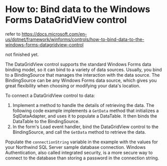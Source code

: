 # How to: Bind data to the Windows Forms DataGridView control
refer to https://docs.microsoft.com/en-us/dotnet/framework/winforms/controls/how-to-bind-data-to-the-windows-forms-datagridview-control

not finished yet.

The DataGridView control supports the standard Windows Forms data binding model, so it can bind to a variety of data sources. Usually, you bind to a BindingSource that manages the interaction with the data source. The BindingSource can be any Windows Forms data source, which gives you great flexibility when choosing or modifying your data's location. 

To connect a DataGridView control to data:
1. Implement a method to handle the details of retrieving the data. The following code example implements a `GetData` method that initializes a SqlDataAdapter, and uses it to populate a DataTable. It then binds the DataTable to the BindingSource.
2. In the form's Load event handler, bind the DataGridView control to the BindingSource, and call the `GetData` method to retrieve the data.

Populate the `connectionString` variable in the example with the values for your Northwind SQL Server sample database connection. Windows Authentication, also called integrated security, is a more secure way to connect to the database than storing a password in the connection string.
